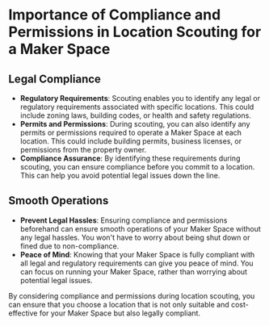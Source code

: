 # Importance of Compliance and Permissions in Location Scouting for a Maker Space

## Legal Compliance
- **Regulatory Requirements**: Scouting enables you to identify any legal or regulatory requirements associated with specific locations. This could include zoning laws, building codes, or health and safety regulations.
- **Permits and Permissions**: During scouting, you can also identify any permits or permissions required to operate a Maker Space at each location. This could include building permits, business licenses, or permissions from the property owner.
- **Compliance Assurance**: By identifying these requirements during scouting, you can ensure compliance before you commit to a location. This can help you avoid potential legal issues down the line.

## Smooth Operations
- **Prevent Legal Hassles**: Ensuring compliance and permissions beforehand can ensure smooth operations of your Maker Space without any legal hassles. You won't have to worry about being shut down or fined due to non-compliance.
- **Peace of Mind**: Knowing that your Maker Space is fully compliant with all legal and regulatory requirements can give you peace of mind. You can focus on running your Maker Space, rather than worrying about potential legal issues.

By considering compliance and permissions during location scouting, you can ensure that you choose a location that is not only suitable and cost-effective for your Maker Space but also legally compliant.
